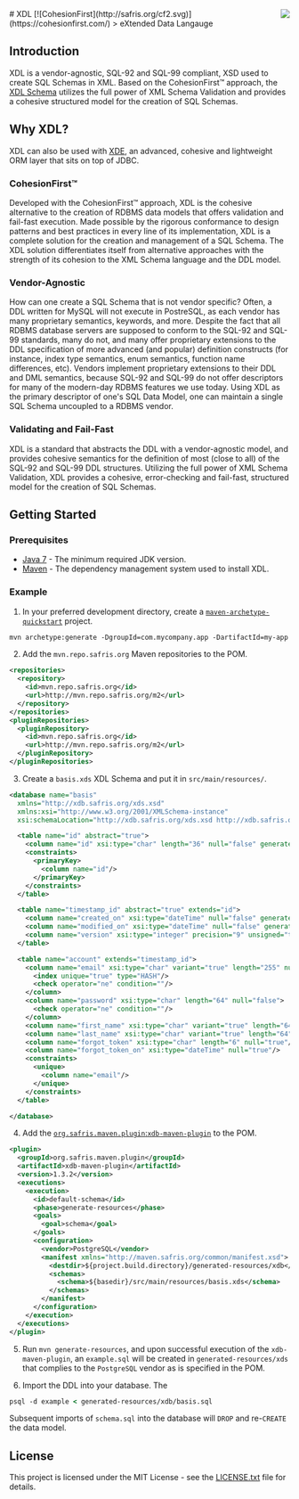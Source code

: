 <img src="http://safris.org/logo.png" align="right" />
# XDL [![CohesionFirst](http://safris.org/cf2.svg)](https://cohesionfirst.com/)
> eXtended Data Langauge

## Introduction

XDL is a vendor-agnostic, SQL-92 and SQL-99 compliant, XSD used to create SQL Schemas in XML. Based on the CohesionFirst™ approach, the [XDL Schema](http://xdb.safris.org/xds.xsd) utilizes the full power of XML Schema Validation and provides a cohesive structured model for the creation of SQL Schemas.

## Why XDL?

XDL can also be used with [XDE](https://github.com/SevaSafris/xde/), an advanced, cohesive and lightweight ORM layer that sits on top of JDBC.

### CohesionFirst™

Developed with the CohesionFirst™ approach, XDL is the cohesive alternative to the creation of RDBMS data models that offers validation and fail-fast execution. Made possible by the rigorous conformance to design patterns and best practices in every line of its implementation, XDL is a complete solution for the creation and management of a SQL Schema. The XDL solution differentiates itself from alternative approaches with the strength of its cohesion to the XML Schema language and the DDL model.

### Vendor-Agnostic

How can one create a SQL Schema that is not vendor specific? Often, a DDL written for MySQL will not execute in PostreSQL, as each vendor has many proprietary semantics, keywords, and more. Despite the fact that all RDBMS database servers are supposed to conform to the SQL-92 and SQL-99 standards, many do not, and many offer proprietary extensions to the DDL specification of more advanced (and popular) definition constructs (for instance, index type semantics, enum semantics, function name differences, etc). Vendors implement proprietary extensions to their DDL and DML semantics, because SQL-92 and SQL-99 do not offer descriptors for many of the modern-day RDBMS features we use today. Using XDL as the primary descriptor of one's SQL Data Model, one can maintain a single SQL Schema uncoupled to a RDBMS vendor.

### Validating and Fail-Fast

XDL is a standard that abstracts the DDL with a vendor-agnostic model, and provides cohesive semantics for the definition of most (close to all) of the SQL-92 and SQL-99 DDL structures. Utilizing the full power of XML Schema Validation, XDL provides a cohesive, error-checking and fail-fast, structured model for the creation of SQL Schemas.

## Getting Started

### Prerequisites

* [Java 7](http://www.oracle.com/technetwork/java/javase/downloads/jdk7-downloads-1880260.html) - The minimum required JDK version.
* [Maven](https://maven.apache.org/) - The dependency management system used to install XDL.

### Example

1. In your preferred development directory, create a [`maven-archetype-quickstart`](http://maven.apache.org/archetypes/maven-archetype-quickstart/) project.

  ```tcsh
  mvn archetype:generate -DgroupId=com.mycompany.app -DartifactId=my-app -DarchetypeArtifactId=maven-archetype-quickstart -DinteractiveMode=false
  ```

2. Add the `mvn.repo.safris.org` Maven repositories to the POM.

  ```xml
  <repositories>
    <repository>
      <id>mvn.repo.safris.org</id>
      <url>http://mvn.repo.safris.org/m2</url>
    </repository>
  </repositories>
  <pluginRepositories>
    <pluginRepository>
      <id>mvn.repo.safris.org</id>
      <url>http://mvn.repo.safris.org/m2</url>
    </pluginRepository>
  </pluginRepositories>
  ```

3. Create a `basis.xds` XDL Schema and put it in `src/main/resources/`.

  ```xml
  <database name="basis"
    xmlns="http://xdb.safris.org/xds.xsd"
    xmlns:xsi="http://www.w3.org/2001/XMLSchema-instance"
    xsi:schemaLocation="http://xdb.safris.org/xds.xsd http://xdb.safris.org/xds.xsd">

    <table name="id" abstract="true">
      <column name="id" xsi:type="char" length="36" null="false" generateOnInsert="UUID"/>
      <constraints>
        <primaryKey>
          <column name="id"/>
        </primaryKey>
      </constraints>
    </table>

    <table name="timestamp_id" abstract="true" extends="id">
      <column name="created_on" xsi:type="dateTime" null="false" generateOnInsert="TIMESTAMP"/>
      <column name="modified_on" xsi:type="dateTime" null="false" generateOnInsert="TIMESTAMP" generateOnUpdate="TIMESTAMP"/>
      <column name="version" xsi:type="integer" precision="9" unsigned="true" default="0" null="false" checkOnUpdate="EQUALS" generateOnUpdate="INCREMENT"/>
    </table>

    <table name="account" extends="timestamp_id">
      <column name="email" xsi:type="char" variant="true" length="255" null="false">
        <index unique="true" type="HASH"/>
        <check operator="ne" condition=""/>
      </column>
      <column name="password" xsi:type="char" length="64" null="false">
        <check operator="ne" condition=""/>
      </column>
      <column name="first_name" xsi:type="char" variant="true" length="64" null="false"/>
      <column name="last_name" xsi:type="char" variant="true" length="64" null="false"/>
      <column name="forgot_token" xsi:type="char" length="6" null="true"/>
      <column name="forgot_token_on" xsi:type="dateTime" null="true"/>
      <constraints>
        <unique>
          <column name="email"/>
        </unique>
      </constraints>
    </table>

  </database>
  ```

4. Add the [`org.safris.maven.plugin`:`xdb-maven-plugin`](https://github.com/SevaSafris/xdb-maven-plugin) to the POM.

  ```xml
  <plugin>
    <groupId>org.safris.maven.plugin</groupId>
    <artifactId>xdb-maven-plugin</artifactId>
    <version>1.3.2</version>
    <executions>
      <execution>
        <id>default-schema</id>
        <phase>generate-resources</phase>
        <goals>
          <goal>schema</goal>
        </goals>
        <configuration>
          <vendor>PostgreSQL</vendor>
          <manifest xmlns="http://maven.safris.org/common/manifest.xsd">
            <destdir>${project.build.directory}/generated-resources/xdb</destdir>
            <schemas>
              <schema>${basedir}/src/main/resources/basis.xds</schema>
            </schemas>
          </manifest>
        </configuration>
      </execution>
    </executions>
  </plugin>
  ```

5. Run `mvn generate-resources`, and upon successful execution of the `xdb-maven-plugin`, an `example.sql` will be created in `generated-resources/xds` that complies to the `PostgreSQL` vendor as is specified in the POM.

6. Import the DDL into your database. The 

  ```tcsh
  psql -d example < generated-resources/xdb/basis.sql
  ```
  
  Subsequent imports of `schema.sql` into the database will `DROP` and re-`CREATE` the data model.

## License

This project is licensed under the MIT License - see the [LICENSE.txt](LICENSE.txt) file for details.
